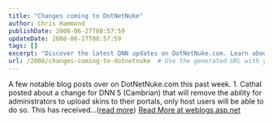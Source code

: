 ```yaml
---
title: "Changes coming to DotNetNuke"
author: Chris Hammond
publishDate: 2008-06-27T08:57:59
updateDate: 2008-06-27T08:57:59
tags: []
excerpt: "Discover the latest DNN updates on DotNetNuke.com. Learn about changes affecting skin uploads in DNN 5 (Cambrian). For more details, visit weblogs.asp.net."
url: /2008/changes-coming-to-dotnetnuke  # Use the generated URL with year
---
```

A few notable blog posts over on DotNetNuke.com this past week. 1. Cathal posted about a change for DNN 5 (Cambrian) that will remove the ability for administrators to upload skins to their portals, only host users will be able to do so. This has received...(<a href="https://weblogs.asp.net/christoc/archive/2008/06/27/changes-coming-to-dotnetnuke.aspx">read more</a>)<img src="https://weblogs.asp.net/aggbug.aspx?PostID=6327237" width="1" height="1"> <a href="https://weblogs.asp.net/christoc/archive/2008/06/27/changes-coming-to-dotnetnuke.aspx">Read More at weblogs.asp.net</a>

